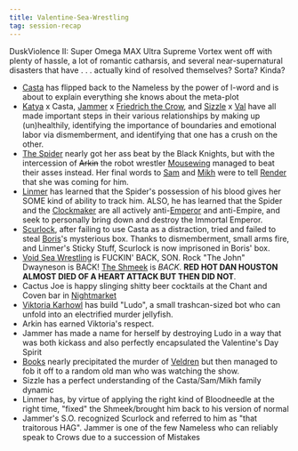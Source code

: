 ```yaml
---
title: Valentine-Sea-Wrestling
tag: session-recap
---
```


DuskViolence II: Super Omega MAX Ultra Supreme Vortex went off with plenty of hassle, a lot of romantic catharsis, and several near-supernatural disasters that have . . . actually kind of resolved themselves? Sorta? Kinda?

- [Casta](/wiki/npcs#casta) has flipped back to the Nameless by the power of l-word and is about to explain everything she knows about the meta-plot
- [Katya](/wiki/katya) x Casta, [Jammer](/wiki/jammer) x [Friedrich the Crow](/wiki/npcs#doctor-friedrich), and [Sizzle](/wiki/sizzle) x [Val](/wiki/npcs#valanthe) have all made important steps in their various relationships by making up (un)healthily, identifying the importance of boundaries and emotional labor via dismemberment, and identifying that one has a crush on the other.
- [The Spider](/wiki/npcs#claire-strangford) nearly got her ass beat by the Black Knights, but with the intercession of ~~Arkin~~  the robot wrestler [Mousewing](/wiki/arkin) managed to beat their asses instead. Her final words to [Sam](/wiki/npcs#sam) and [Mikh](/wiki/npcs#mikh) were to tell [Render](/wiki/npcs#render) that she was coming for him.
- [Linmer](/wiki/linmer) has learned that the Spider's possession of his blood gives her SOME kind of ability to track him. ALSO, he has learned that the Spider and the [Clockmaker](/wiki/the-clockmaker) are all actively anti-[Emperor](/wiki/npcs#the-immortal-emperor) and anti-Empire, and seek to personally bring down and destroy the Immortal Emperor.
- [Scurlock](/wiki/lord-scurlock), after failing to use Casta as a distraction, tried and failed to steal [Boris](/wiki/npcs#boris-volkov)'s mysterious box. Thanks to dismemberment, small arms fire, and Linmer's Sticky Stuff, Scurlock is now imprisoned in Boris' box.
- [Void Sea Wrestling](/wiki/v-sea-w) is FUCKIN' BACK, SON. Rock "The John" Dwayneson is BACK! [The Shmeek](/wiki/npcs#jeremy-pendryn) is *BACK*. **RED HOT DAN HOUSTON ALMOST DIED OF A HEART ATTACK BUT THEN DID NOT**.
- Cactus Joe is happy slinging shitty beer cocktails at the Chant and Coven bar in [Nightmarket](/wiki/locations#nightmarket)
- [Viktoria Karhowl](/wiki/npcs#viktoria-karhowl) has build "Ludo", a small trashcan-sized bot who can unfold into an electrified murder jellyfish.
- Arkin has earned Viktoria's respect.
- Jammer has made a name for herself by destroying Ludo in a way that was both kickass and also perfectly encapsulated the Valentine's Day Spirit
- [Books](/wiki/books) nearly precipitated the murder of [Veldren](/wiki/npcs#veldren) but then managed to fob it off to a random old man who was watching the show.
- Sizzle has a perfect understanding of the Casta/Sam/Mikh family dynamic
- Linmer has, by virtue of applying the right kind of Bloodneedle at the right time, "fixed" the Shmeek/brought him back to his version of normal
- Jammer's S.O. recognized Scurlock and referred to him as "that traitorous HAG". Jammer is one of the few Nameless who can reliably speak to Crows due to a succession of Mistakes